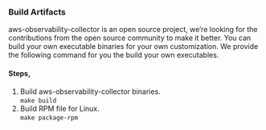 ### Build Artifacts

aws-observability-collector is an open source project, we’re looking for the contributions from the open source community to make it better. You can build your own executable binaries for your own customization. We provide the following command for you the build your own executables.
#### Steps,

1. Build aws-observability-collector binaries.  
```make build```
2. Build RPM file for Linux.  
```make package-rpm```

